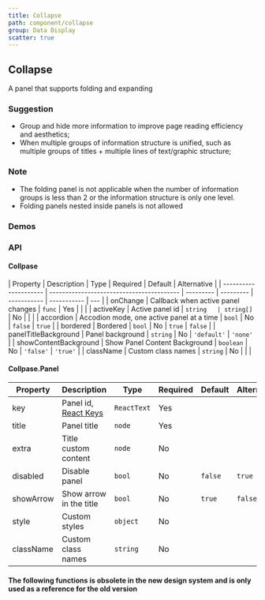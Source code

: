 ```yaml
---
title: Collapse
path: component/collapse
group: Data Display
scatter: true
---
```


## Collapse

A panel that supports folding and expanding

### Suggestion

- Group and hide more information to improve page reading efficiency and aesthetics;
- When multiple groups of information structure is unified, such as multiple groups of titles + multiple lines of text/graphic structure;

### Note

- The folding panel is not applicable when the number of information groups is less than 2 or the information structure is only one level.
- Folding panels nested inside panels is not allowed

### Demos

<!-- demo-slot-3 -->
<!-- demo-slot-2 -->
<!-- demo-slot-5 -->

### API

#### Collpase

| Property              | Description                               | Type      | Required  | Default     | Alternative |
| --------------------- | ----------------------------------------- | --------- | --------- | ----------- | ----------- | --- |
| onChange              | Callback when active panel changes        | `func`    | Yes       |             |             |
| activeKey             | Active panel id                           | `string   | string[]` | No          |             |     |
| accordion             | Accodion mode, one active panel at a time | `bool`    | No        | `false`     | `true`      |
| bordered              | Bordered                                  | `bool`    | No        | `true`      | `false`     |
| panelTitleBackground  | Panel background                          | `string`  | No        | `'default'` | `'none'`    |
| showContentBackground | Show Panel Content Background             | `boolean` | No        | `'false'`   | `'true'`    |
| className             | Custom class names                        | `string`  | No        |             |             |

#### Collpase.Panel

| Property  | Description                                                               | Type        | Required | Default | Alternative |
| --------- | ------------------------------------------------------------------------- | ----------- | -------- | ------- | ----------- |
| key       | Panel id, [React Keys](https://reactjs.org/docs/lists-and-keys.html#keys) | `ReactText` | Yes      |         |             |
| title     | Panel title                                                               | `node`      | Yes      |         |             |
| extra     | Title custom content                                                      | `node`      | No       |         |             |
| disabled  | Disable panel                                                             | `bool`      | No       | `false` | `true`      |
| showArrow | Show arrow in the title                                                   | `bool`      | No       | `true`  | `false`     |
| style     | Custom styles                                                             | `object`    | No       |         |             |
| className | Custom class names                                                        | `string`    | No       |         |             |

#### The following functions is obsolete in the new design system and is only used as a reference for the old version

<!-- demo-slot-1 -->
<!-- demo-slot-4 -->

